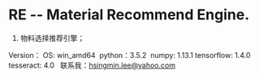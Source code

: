 # RE -- Material Recommend Engine.

1. 物料选择推荐引擎；

Version：
  OS: win_amd64
  python：3.5.2
  numpy: 1.13.1
  tensorflow: 1.4.0
  tesseract: 4.0
  
联系我：hsingmin.lee@yahoo.com

